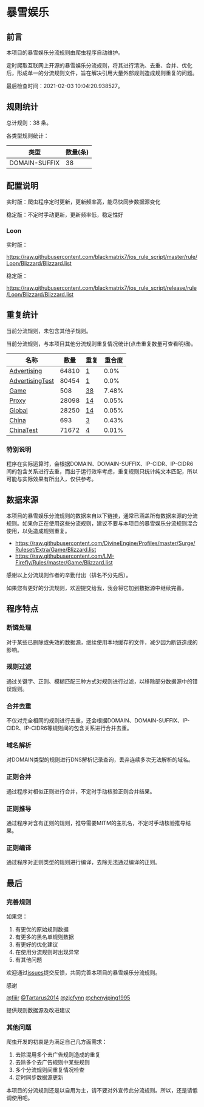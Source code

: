 # 暴雪娱乐

## 前言

本项目的暴雪娱乐分流规则由爬虫程序自动维护。

定时爬取互联网上开源的暴雪娱乐分流规则，将其进行清洗、去重、合并、优化后，形成单一的分流规则文件，旨在解决引用大量外部规则造成规则重复的问题。



最后检查时间：2021-02-03 10:04:20.938527。

## 规则统计

总计规则：38 条。

各类型规则统计：

| 类型 | 数量(条) |
| ---- | ---- |
| DOMAIN-SUFFIX | 38 |
## 配置说明

实时版：爬虫程序定时更新，更新频率高，能尽快同步数据源变化

稳定版：不定时手动更新，更新频率低，稳定性好

### Loon 
实时版：

https://raw.githubusercontent.com/blackmatrix7/ios_rule_script/master/rule/Loon/Blizzard/Blizzard.list

稳定版：

https://raw.githubusercontent.com/blackmatrix7/ios_rule_script/release/rule/Loon/Blizzard/Blizzard.list

## 重复统计


当前分流规则，未包含其他子规则。


当前分流规则，与本项目其他分流规则重复情况统计(点击重复数量可查看明细)。



| 名称 | 数量 | 重复 | 重合度 |
| ---- | ---- | ---- | ------ |
|  [Advertising](https://github.com/blackmatrix7/ios_rule_script/tree/master/rule/Loon/Advertising)    | 64810   | [1](https://raw.githubusercontent.com/blackmatrix7/ios_rule_script/master/rule/Loon/Blizzard/Blizzard_Repeat.list)   |   0.0% |
|  [AdvertisingTest](https://github.com/blackmatrix7/ios_rule_script/tree/master/rule/Loon/AdvertisingTest)    | 80454   | [1](https://raw.githubusercontent.com/blackmatrix7/ios_rule_script/master/rule/Loon/Blizzard/Blizzard_Repeat.list)   |   0.0% |
|  [Game](https://github.com/blackmatrix7/ios_rule_script/tree/master/rule/Loon/Game)    | 508   | [38](https://raw.githubusercontent.com/blackmatrix7/ios_rule_script/master/rule/Loon/Blizzard/Blizzard_Repeat.list)   |   7.48% |
|  [Proxy](https://github.com/blackmatrix7/ios_rule_script/tree/master/rule/Loon/Proxy)    | 28098   | [14](https://raw.githubusercontent.com/blackmatrix7/ios_rule_script/master/rule/Loon/Blizzard/Blizzard_Repeat.list)   |   0.05% |
|  [Global](https://github.com/blackmatrix7/ios_rule_script/tree/master/rule/Loon/Global)    | 28250   | [14](https://raw.githubusercontent.com/blackmatrix7/ios_rule_script/master/rule/Loon/Blizzard/Blizzard_Repeat.list)   |   0.05% |
|  [China](https://github.com/blackmatrix7/ios_rule_script/tree/master/rule/Loon/China)    | 693   | [3](https://raw.githubusercontent.com/blackmatrix7/ios_rule_script/master/rule/Loon/Blizzard/Blizzard_Repeat.list)   |   0.43% |
|  [ChinaTest](https://github.com/blackmatrix7/ios_rule_script/tree/master/rule/Loon/ChinaTest)    | 71672   | [4](https://raw.githubusercontent.com/blackmatrix7/ios_rule_script/master/rule/Loon/Blizzard/Blizzard_Repeat.list)   |   0.01% |
### 特别说明
程序在实际运算时，会根据DOMAIN、DOMAIN-SUFFIX、IP-CIDR、IP-CIDR6间的包含关系进行去重，而出于运行效率考虑，重复规则只统计纯文本匹配，所以可能与实际效果有所出入，仅供参考。

## 数据来源

本项目的暴雪娱乐分流规则的数据来自以下链接，通常已涵盖所有数据来源的分流规则。如果你正在使用这些分流规则，建议不要与本项目的暴雪娱乐分流规则混合使用，以免造成规则重复。

- https://raw.githubusercontent.com/DivineEngine/Profiles/master/Surge/Ruleset/Extra/Game/Blizzard.list
- https://raw.githubusercontent.com/LM-Firefly/Rules/master/Game/Blizzard.list


感谢以上分流规则作者的辛勤付出（排名不分先后）。

如果您有更好的分流规则，欢迎提交给我，我会将它加到数据源中继续完善。

## 程序特点

### 断链处理

对于某些已删除或失效的数据源，继续使用本地缓存的文件，减少因为断链造成的影响。

### 规则过滤

通过关键字、正则、模糊匹配三种方式对规则进行过滤，以移除部分数据源中的错误规则。

### 合并去重

不仅对完全相同的规则进行去重，还会根据DOMAIN、DOMAIN-SUFFIX、IP-CIDR、IP-CIDR6等规则间的包含关系进行合并去重。

### 域名解析

对DOMAIN类型的规则进行DNS解析记录查询，丢弃连续多次无法解析的域名。

### 正则合并

通过程序对相似正则进行合并，不定时手动核验正则合并结果。

### 正则推导

通过程序对含有正则的规则，推导需要MITM的主机名，不定时手动核验推导结果。

### 正则编译

通过程序对正则类型的规则进行编译，去除无法通过编译的正则。

## 最后

### 完善规则

如果您：

1. 有更优的原始规则数据
2. 有更多的黑名单规则数据
3. 有更好的优化建议
4. 在使用分流规则时出现异常
5. 有其他问题

欢迎通过[issues](https://github.com/blackmatrix7/ios_rule_script/issues/new)提交反馈，共同完善本项目的暴雪娱乐分流规则。

感谢

[@fiiir](https://github.com/fiiir) [@Tartarus2014](https://github.com/Tartarus2014) [@zjcfynn](https://github.com/zjcfynn) [@chenyiping1995](https://github.com/chenyiping1995) 

提供规则数据源及改进建议

### 其他问题

爬虫开发的初衷是为满足自己几方面需求：

1. 去除混用多个去广告规则造成的重复
2. 去除多个去广告规则中某些规则
3. 多个分流规则间重复情况检查
4. 定时同步数据源更新

本项目的分流规则还是以自用为主，请不要对外宣传此分流规则。所以，还是请低调使用吧。